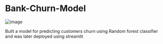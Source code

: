 # Bank-Churn-Model

![image](https://user-images.githubusercontent.com/94766302/218591064-a2d4d538-3e5f-4f7d-a3f6-84bc1d0e7163.png)


Built a model for predicting customers churn using Random forest classifier and was later deployed using streamlit
